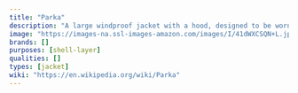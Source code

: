 ```yaml
---
title: "Parka"
description: "A large windproof jacket with a hood, designed to be worn in cold weather."
image: "https://images-na.ssl-images-amazon.com/images/I/41dWXCSQN+L.jpg"
brands: []
purposes: [shell-layer]
qualities: []
types: [jacket]
wiki: "https://en.wikipedia.org/wiki/Parka"
---
```

